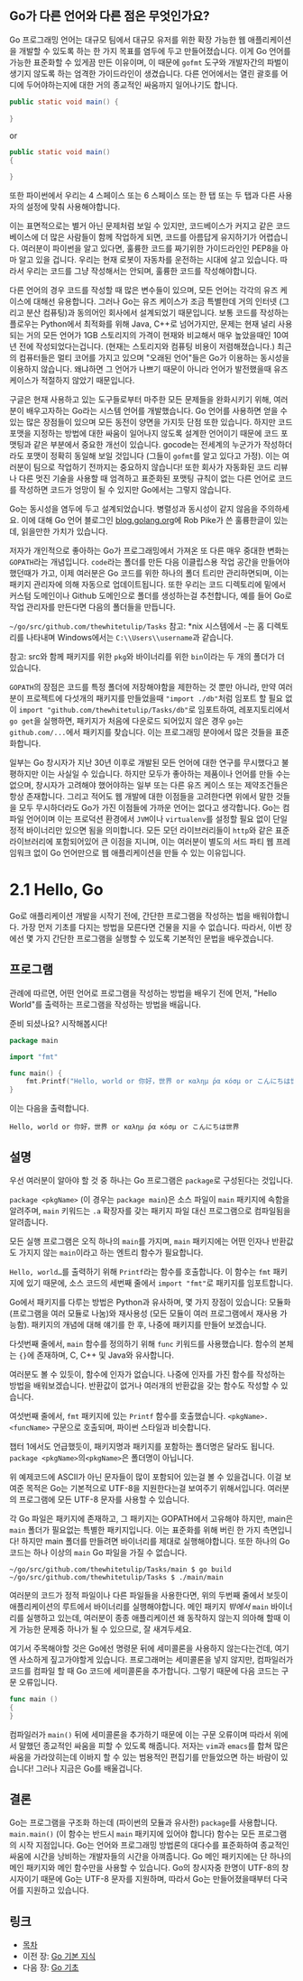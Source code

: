 ## Go가 다른 언어와 다른 점은 무엇인가요?

Go 프로그래밍 언어는 대규모 팀에서 대규모 유저를 위한 확장 가능한 웹 애플리케이션을 개발할 수 있도록 하는 한 가지 목표를 염두에 두고 만들어졌습니다. 이게 Go 언어를 가능한 표준화할 수 있게끔 만든 이유이며, 이 때문에 `gofmt` 도구와 개발자간의 파벌이 생기지 않도록 하는 엄격한 가이드라인이 생겼습니다. 다른 언어에서는 열린 괄호를 어디에 두어야하는지에 대한 거의 종교적인 싸움까지 일어나기도 합니다.

```java
public static void main() {
  
}
```
or


```java
public static void main() 
{

}
```
또한 파이썬에서 우리는 4 스페이스 또는 6 스페이스 또는 한 탭 또는 두 탭과 다른 사용자의 설정에 맞춰 사용해야합니다.

이는 표면적으로는 별거 아닌 문제처럼 보일 수 있지만, 코드베이스가 커지고 같은 코드베이스에 더 많은 사람들이 함께 작업하게 되면, 코드를 아름답게 유지하기가 어렵습니다. 여러분이 파이썬을 알고 있다면, 훌륭한 코드를 짜기위한 가이드라인인 PEP8을 아마 알고 있을 겁니다. 우리는 현재 로봇이 자동차를 운전하는 시대에 살고 있습니다. 따라서 우리는 코드를 그냥 작성해서는 안되며, 훌륭한 코드를 작성해야합니다.

다른 언어의 경우 코드를 작성할 때 많은 변수들이 있으며, 모든 언어는 각각의 유즈 케이스에 대해선 유용합니다. 그러나 Go는 유즈 케이스가 조금 특별한데 거의 인터넷 (그리고 분산 컴퓨팅)과 동의어인 회사에서 설계되었기 때문입니다. 보통 코드를 작성하는 플로우는 Python에서 최적화를 위해 Java, C++로 넘어가지만, 문제는 현재 널리 사용되는 거의 모든 언어가 1GB 스토리지의 가격이 현재와 비교해서 매우 높았을때인 10여년 전에 작성되었다는겁니다. (현재는 스토리지와 컴퓨팅 비용이 저렴해졌습니다.) 최근의 컴퓨터들은 멀티 코어를 가지고 있으며 "오래된 언어"들은 Go가 이용하는 동시성을 이용하지 않습니다. 왜냐하면 그 언어가 나쁘기 때문이 아니라 언어가 발전했을때 유즈 케이스가 적절하지 않았기 때문입니다.

구글은 현재 사용하고 있는 도구들로부터 마주한 모든 문제들을 완화시키기 위해, 여러분이 배우고자하는 Go라는 시스템 언어를 개발했습니다. Go 언어를 사용하면 얻을 수 있는 많은 장점들이 있으며 모든 동전이 양면을 가지듯 단점 또한 있습니다. 하지만 코드 포맷을 지정하는 방법에 대한 싸움이 일어나지 않도록 설계한 언어이기 때문에 코드 포맷팅과 같은 부분에서 중요한 개선이 있습니다. gocode는 전세계의 누군가가 작성하더라도 포맷이 정확히 동일해 보일 것입니다 (그들이 `gofmt`를 알고 있다고 가정). 이는 여러분이 팀으로 작업하기 전까지는 중요하지 않습니다! 또한 회사가 자동화된 코드 리뷰나 다른 멋진 기술을 사용할 때 엄격하고 표준화된 포맷팅 규칙이 없는 다른 언어로 코드를 작성하면 코드가 엉망이 될 수 있지만 Go에서는 그렇지 않습니다.

Go는 동시성을 염두에 두고 설계되었습니다. 병렬성과 동시성이 같지 않음을 주의하세요. 이에 대해 Go 언어 블로그인 [blog.golang.org](blog.golang.org)에 Rob Pike가 쓴 훌륭한글이 있는데, 읽을만한 가치가 있습니다.

저자가 개인적으로 좋아하는 Go가 프로그래밍에서 가져온 또 다른 매우 중대한 변화는 `GOPATH`라는 개념입니다. `code`라는 폴더를 만든 다음 이클립스용 작업 공간을 만들어야 했던때가 가고, 이제 여러분은 Go 코드를 위한 하나의 폴더 트리만 관리하면되며, 이는 패키지 관리자에 의해 자동으로 업데이트됩니다. 또한 우리는 코드 디렉토리에 밑에서 커스텀 도메인이나 Github 도메인으로 폴더를 생성하는걸 추천합니다, 예를 들어 Go로 작업 관리자를 만든다면 다음의 폴더들을 만듭니다.

`~/go/src/github.com/thewhitetulip/Tasks` 참고: *nix 시스템에서 `~`는 홈 디렉토리를 나타내며 Windows에서는 `C:\\Users\\username`과 같습니다.

참고: src와 함께 패키지를 위한 `pkg`와 바이너리를 위한 `bin`이라는 두 개의 폴더가 더 있습니다.

`GOPATH`의 장점은 코드를 특정 폴더에 저장해야함을 제한하는 것 뿐만 아니라, 만약 여러분이 프로젝트에 다섯개의 패키지를 만들었을때 `"import ./db"`처럼 임포트 할 필요 없이 `import "github.com/thewhitetulip/Tasks/db"`로 임포트하여, 레포지토리에서 `go get`을 실행하면, 패키지가 처음에 다운로드 되어있지 않은 경우  `go`는  `github.com/...`에서 패키지를 찾습니다. 이는 프로그래밍 분야에서 많은 것들을 표준화합니다.

일부는 Go 창시자가 지난 30년 이후로 개발된 모든 언어에 대한 연구를 무시했다고 불평하지만 이는 사실일 수 있습니다. 하지만 모두가 좋아하는 제품이나 언어를 만들 수는 없으며, 창시자가 고려해야 했어야하는 일부 또는 다른 유즈 케이스 또는 제약조건들은 항상 존재합니다. 그리고 적어도 웹 개발에 대한 이점들을 고려한다면 위에서 말한 것들을 모두 무시하더라도 Go가 가진 이점들에 가까운 언어는 없다고 생각합니다. Go는 컴파일 언어이며 이는 프로덕션 환경에서 `JVM`이나 `virtualenv`를 설정할 필요 없이 단일 정적 바이너리만 있으면 됨을 의미합니다. 모든 모던 라이브러리들이 `http`와 같은 표준 라이브러리에 포함되어있어 큰 이점을 지니며, 이는 여러분이 별도의 서드 파티 웹 프레임워크 없이 Go 언어만으로 웹 애플리케이션을 만들 수 있는 이유입니다.

# 2.1 Hello, Go

Go로 애플리케이션 개발을 시작기 전에, 간단한 프로그램을 작성하는 법을 배워야합니다. 가장 먼저 기초를 다지는 방법을 모른다면 건물을 지을 수 없습니다. 따라서, 이번 장에선 몇 가지 간단한 프로그램을 실행할 수 있도록 기본적인 문법을 배우겠습니다.

## 프로그램

관례에 따르면, 어떤 언어로 프로그램을 작성하는 방법을 배우기 전에 먼저, "Hello World"를 출력하는 프로그램을 작성하는 방법을 배웁니다.

준비 되셨나요? 시작해봅시다!


```go
package main

import "fmt"

func main() {
	fmt.Printf("Hello, world or 你好，世界 or καλημ ́ρα κóσμ or こんにちは世界\n")
}
```

이는 다음을 출력합니다.

	Hello, world or 你好，世界 or καλημ ́ρα κóσμ or こんにちは世界

## 설명

우선 여러분이 알아야 할 것 중 하나는 Go 프로그램은 `package`로 구성된다는 것입니다.

`package <pkgName>` (이 경우는 `package main`)은 소스 파일이 `main` 패키지에 속함을 알려주며, `main` 키워드는 `.a` 확장자를 갖는 패키지 파일 대신 프로그램으로 컴파일됨을 알려줍니다. 

모든 실행 프로그램은 오직 하나의 `main`를 가지며, `main` 패키지에는 어떤 인자나 반환값도 가지지 않는 `main`이라고 하는 엔트리 함수가 필요합니다.

`Hello, world…`를 출력하기 위해 `Printf`라는 함수를 호출합니다. 이 함수는 `fmt` 패키지에 있기 때문에, 소스 코드의 세번째 줄에서 `import "fmt"`로 패키지를 임포트합니다.

Go에서 패키지를 다루는 방법은 Python과 유사하며, 몇 가지 장점이 있습니다: 모듈화 (프로그램을 여러 모듈로 나눔)와 재사용성 (모든 모듈이 여러 프로그램에서 재사용 가능함). 패키지의 개념에 대해 얘기를 한 후, 나중에 패키지를 만들어 보겠습니다.

다섯번째 줄에서, `main` 함수를 정의하기 위해 `func` 키워드를 사용했습니다. 함수의 본체는 `{}`에 존재하며, C, C++ 및 Java와 유사합니다.

여러분도 볼 수 있듯이, 함수에 인자가 없습니다. 나중에 인자를 가진 함수를 작성하는 방법을 배워보겠습니다. 반환값이 없거나 여러개의 반환값을 갖는 함수도 작성할 수 있습니다.

여섯번째 줄에서, `fmt` 패키지에 있는 `Printf` 함수를 호출했습니다. `<pkgName>.<funcName>` 구문으로 호출되며, 파이썬 스타일과 비슷합니다.

챕터 1에서도 언급했듯이, 패키지명과 패키지를 포함하는 폴더명은 달라도 됩니다. `package <pkgName>`의`<pkgName>`은 폴더명이 아닙니다.

위 예제코드에 ASCII가 아닌 문자들이 많이 포함되어 있는걸 볼 수 있을겁니다. 이걸 보여준 목적은 Go는 기본적으로 UTF-8을 지원한다는걸 보여주기 위해서입니다. 여러분의 프로그램에 모든 UTF-8 문자를 사용할 수 있습니다.

각 Go 파일은 패키지에 존재하고, 그 패키지는 GOPATH에서 고유해야 하지만, main은 `main` 폴더가 필요없는 특별한 패키지입니다. 이는 표준화를 위해 버린 한 가지 측면입니다! 하지만 main 폴더를 만들려면 바이너리를 제대로 실행해야합니다. 또한 하나의 Go 코드는 하나 이상의 `main`  Go 파일을 가질 수 없습니다.

`~/go/src/github.com/thewhitetulip/Tasks/main $ go build`
`~/go/src/github.com/thewhitetulip/Tasks $ ./main/main`

여러분의 코드가 정적 파일이나 다른 파일들을 사용한다면, 위의 두번째 줄에서 보듯이 애플리케이션의 루트에서 바이너리를 실행해야합니다. 메인 패키지 *밖에서* `main` 바이너리를 실행하고 있는데, 여러분이 종종 애플리케이션 왜 동작하지 않는지 의아해 할때 이게 가능한 문제중 하나가 될 수 있으므로, 잘 새겨두세요. 

여기서 주목해야할 것은 Go에선 명령문 뒤에 세미콜론을 사용하지 않는다는건데, 여기엔 사소하게 짚고가야할게  있습니다. 프로그래머는 세미콜론을 넣지 않지만, 컴파일러가 코드를 컴파일 할 때 Go 코드에 세미콜론을 추가합니다. 그렇기 때문에 다음 코드는 구문 오류입니다.

```go
func main ()
{
}
```
컴파일러가 `main()` 뒤에 세미콜론을 추가하기 때문에 이는 구문 오류이며 따라서 위에서 말했던 종교적인 싸움을 피할 수 있도록 해줍니다. 저자는 `vim`과 `emacs`를 합쳐 많은 싸움을 가라앉히는데 이바지 할 수 있는 범용적인 편집기를 만들었으면 하는 바람이 있습니다! 그러나 지금은 Go를 배울겁니다.

## 결론

Go는 프로그램을 구조화 하는데  (파이썬의 모듈과 유사한) `package`를 사용합니다. `main.main()` (이 함수는 반드시 `main` 패키지에 있어야 합니다) 함수는 모든 프로그램의 시작 지점입니다. Go는 언어와 프로그래밍 방법론의 대다수를 표준화하여 종교적인 싸움에 시간을 낭비하는 개발자들의 시간을 아껴줍니다. Go 메인 패키지에는 단 하나의 메인 패키지와 메인 함수만을 사용할 수 있습니다. Go의 창시자중 한명이 UTF-8의 창시자이기 때문에 Go는 UTF-8 문자를 지원하며, 따라서 Go는 만들어졌을때부터 다국어를 지원하고 있습니다.

## 링크

- [목차](preface.md)
- 이전 장: [Go 기본 지식](02.0.md)
- 다음 장: [Go 기초](02.2.md)

